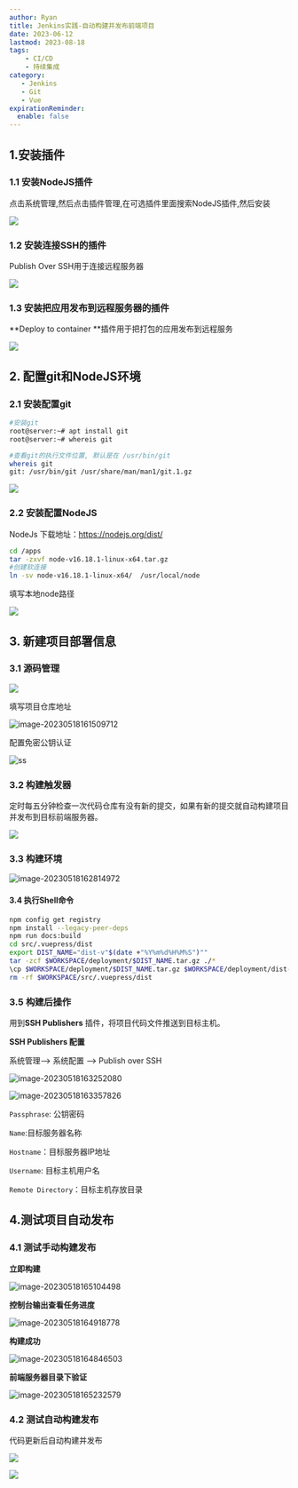 ```yaml
---
author: Ryan
title: Jenkins实践-自动构建并发布前端项目
date: 2023-06-12
lastmod: 2023-08-18
tags: 
    - CI/CD
    - 持续集成
category: 
   - Jenkins
   - Git
   - Vue
expirationReminder:
  enable: false
---
```





## 1.安装插件

### 1.1 安装NodeJS插件

点击系统管理,然后点击插件管理,在可选插件里面搜索NodeJS插件,然后安装

![](https://cdn1.ryanxin.live/image-20230517144020337.png)





### 1.2 安装连接SSH的插件

Publish Over SSH用于连接远程服务器

![](https://cdn1.ryanxin.live/image-20230517144326164.png)





### 1.3 安装把应用发布到远程服务器的插件

**Deploy to container **插件用于把打包的应用发布到远程服务

![](https://cdn1.ryanxin.live/image-20230517144416905.png)





## 2. 配置git和NodeJS环境

### 2.1 安装配置git

```bash
#安装git
root@server:~# apt install git 
root@server:~# whereis git 

#查看git的执行文件位置, 默认是在 /usr/bin/git
whereis git
git: /usr/bin/git /usr/share/man/man1/git.1.gz
```



![](https://cdn1.ryanxin.live/image-20230517144940156.png)



### 2.2 安装配置NodeJS



NodeJs 下载地址：https://nodejs.org/dist/



```bash
cd /apps
tar -zxvf node-v16.18.1-linux-x64.tar.gz
#创建软连接
ln -sv node-v16.18.1-linux-x64/  /usr/local/node
```



填写本地node路径

![](https://cdn1.ryanxin.live/image-20230517150947230.png)



## 3. 新建项目部署信息

### 3.1  源码管理

![](https://cdn1.ryanxin.live/image-20230517151201485.png)



填写项目仓库地址

![image-20230518161509712](https://cdn1.ryanxin.live/image-20230518161509712.png)

配置免密公钥认证

![ss](https://cdn1.ryanxin.live/image-20230518162443881.png)

### 3.2 构建触发器

定时每五分钟检查一次代码仓库有没有新的提交，如果有新的提交就自动构建项目并发布到目标前端服务器。

![](https://cdn1.ryanxin.live/image-20230518162525400.png)





### 3.3 构建环境

![image-20230518162814972](https://cdn1.ryanxin.live/image-20230518162814972.png)





#### 3.4 执行Shell命令

```bash
npm config get registry 
npm install --legacy-peer-deps
npm run docs:build
cd src/.vuepress/dist
export DIST_NAME="dist-v"$(date +"%Y%m%d%H%M%S")""
tar -zcf $WORKSPACE/deployment/$DIST_NAME.tar.gz ./*
\cp $WORKSPACE/deployment/$DIST_NAME.tar.gz $WORKSPACE/deployment/dist-latest.tar.gz
rm -rf $WORKSPACE/src/.vuepress/dist
```





### 3.5 构建后操作

用到**SSH Publishers** 插件，将项目代码文件推送到目标主机。

**SSH Publishers 配置**

系统管理—> 系统配置 —> Publish over SSH

![image-20230518163252080](https://cdn1.ryanxin.live/image-20230518163252080.png)

 

![image-20230518163357826](https://cdn1.ryanxin.live/image-20230518163357826.png)



`Passphrase`: 公钥密码 

`Name`:目标服务器名称

`Hostname`：目标服务器IP地址

`Username`: 目标主机用户名

`Remote Directory`：目标主机存放目录





## 4.测试项目自动发布

### 4.1 测试手动构建发布

**立即构建**

![image-20230518165104498](https://cdn1.ryanxin.live/image-20230518165104498.png)



**控制台输出查看任务进度**

![image-20230518164918778](https://cdn1.ryanxin.live/image-20230518164918778.png)

**构建成功**

![image-20230518164846503](https://cdn1.ryanxin.live/image-20230518164846503.png)



**前端服务器目录下验证**

![image-20230518165232579](https://cdn1.ryanxin.live/image-20230518165232579.png)





### 4.2 测试自动构建发布

代码更新后自动构建并发布

![](https://cdn1.ryanxin.live/image-20230518170955693.png)



![](https://cdn1.ryanxin.live/image-20230518171204946.png)

